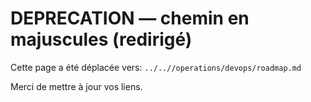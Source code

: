 # DEPRECATION — chemin en majuscules (redirigé)

Cette page a été déplacée vers: `../..//operations/devops/roadmap.md`

Merci de mettre à jour vos liens.
